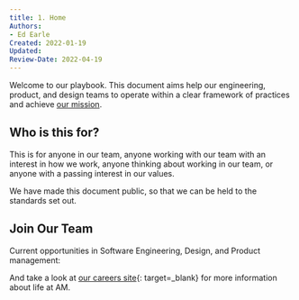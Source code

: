 ```yaml
---
title: 1. Home
Authors: 
- Ed Earle
Created: 2022-01-19
Updated: 
Review-Date: 2022-04-19
---
```


Welcome to our playbook. This document aims help our engineering, product, and design teams to operate within a clear framework of practices and achieve [our mission](#our-mission).

## Who is this for?

This is for anyone in our team, anyone working with our team with an interest in how we work, anyone thinking about working in our team, or anyone with a passing interest in our values.

We have made this document public, so that we can be held to the standards set out.

## Join Our Team

Current opportunities in Software Engineering, Design, and Product management:

<div class="am-jobs">
    <script src="https://scripts.teamtailor-cdn.com/widgets/production/jobs.js" async charset="utf-8"></script> 
    <div class="teamtailor-jobs-widget" data-teamtailor-limit="20" data-teamtailor-pagination="true" data-teamtailor-popup="true" data-teamtailor-department="121872" data-teamtailor-api-key="3Y59uz-R07qH3Cs3_wMHuLkNnGfxIgDKkNEWUpSs"></div>
</div>

And take a look at [our careers site](https://careers.amdigital.co.uk/){: target=_blank} for more information about life at AM.